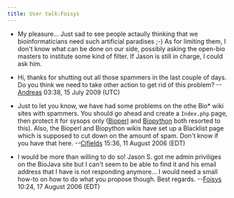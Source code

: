```yaml
---
title: User talk:Foisys
---
```


-   My pleasure... Just sad to see people actaully thinking that we
    bioinformaticians need such artificial paradises ;-) As for limiting
    them, I don't know what can be done on our side, possibly asking the
    open-bio masters to institute some kind of filter. If Jason is still
    in charge, I could ask him.

<!-- -->

-   Hi, thanks for shutting out all those spammers in the last couple of
    days. Do you think we need to take other action to get rid of this
    problem? --[Andreas](User:Andreas "wikilink") 03:38, 15 July 2009
    (UTC)

<!-- -->

-   Just to let you know, we have had some problems on the othe Bio\*
    wiki sites with spammers. You should go ahead and create a
    `Index.php` page, then protect it for sysops only
    ([Bioperl](http://bioperl.org) and [Biopython](http://biopython.org)
    both resorted to this). Also, the Bioperl and Biopython wikis have
    set up a Blacklist page which is supposed to cut down on the amount
    of spam. Don't know if you have that
    here. --[Cjfields](User:Cjfields "wikilink") 15:36, 11 August 2006
    (EDT)

<!-- -->

-   I would be more than willing to do so! Jason S. got me admin
    priviliges on the BioJava site but I can't seem to be able to find
    it and his email address that I have is not responding anymore... I
    would need a small how-to on how to do what you propose though. Best
    regards. --[Foisys](User:Foisys "wikilink") 10:24, 17 August 2006
    (EDT)

